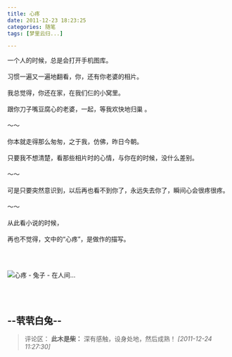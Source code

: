 ```yaml
---
title: 心疼
date: 2011-12-23 18:23:25
categories: 随笔
tags: [梦里云归...]

---
```

一个人的时候，总是会打开手机图库。<br /><br />习惯一遍又一遍地翻看，你，还有你老婆的相片。<br /><br />我总觉得，你还在家，在我们仨的小窝里。<br /><br />跟你刀子嘴豆腐心的老婆，一起，等我欢快地归巢 。<br /><br />～～<br /><br />你本就走得那么匆匆，之于我，仿佛，昨日今朝。<br /><br />只要我不想清楚，看那些相片时的心情，与你在的时候，没什么差别。<br /><br />～～<br /><br />可是只要突然意识到，以后再也看不到你了，永远失去你了，瞬间心会很疼很疼。<br /><br />～～<br /><br />从此看小说的时候，<br /><br />再也不觉得，文中的“心疼”，是做作的描写。

<br /><br />

![心疼 - 兔子 - 在人间...](2869074437628883973.jpg)

<br /><br />

--茕茕白兔--
---
>评论区：
>**此木是柴：** 深有感触，设身处地，然后成熟！  *[2011-12-24 11:27:30]*
>
